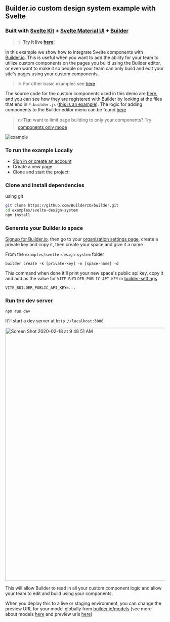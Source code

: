 ## Builder.io custom design system example with Svelte

### Built with [Svelte Kit](https://kit.svelte.dev/) + [Svelte Material UI](https://sveltematerialui.com) + [Builder](https://builder.io)

> ✨ **Try it live [here](https://svelte-design-system.vercel.app/)**!

In this example we show how to integrate Svelte components with [Builder.io](https://builder.io). This is useful when you want to add the ability for your team to utilize custom components on the pages you build using the Builder editor, or even want to make it so people on your team can only build and edit your site's pages using your custom components.

> ⚛️ For other basic examples see [here](https://github.com/BuilderIO/builder/tree/master/examples/svelte)

The source code for the custom components used in this demo are [here](src/components), and you can see how they are registered with Builder by looking at the files that end in `*.builder.js` ([this is an example](https://github.com/BuilderIO/builder/blob/master/examples/svelte-design-system/src/components/Button/Button.builder.js)). The logic for adding components to the Builder editor menu can be found [here](https://github.com/BuilderIO/builder/blob/master/examples/svelte-design-system/src/lib/Builder.svelte)

> 👉**Tip:** want to limit page building to only your components? Try [components only mode](https://builder.io/c/docs/guides/components-only-mode)

<img src="https://imgur.com/PJW3b4S.gif" alt="example" />

### To run the example Locally

- [Sign in or create an account](https://builder.io)
- Create a new page
- Clone and start the project:

### Clone and install dependencies

using git

```bash
git clone https://github.com/BuilderIO/builder.git
cd examples/svelte-design-system
npm install
```

### Generate your Builder.io space

<!-- TODO: link "private key" to a forum post or doc showing how to create that -->

[Signup for Builder.io](builder.io/signup), then go to your [organization settings page](https://builder.io/account/organization?root=true), create a private key and copy it, then create your space and give it a name

From the `examples/svelte-design-system` folder

```
builder create -k [private-key] -n [space-name] -d
```

This command when done it'll print your new space's public api key, copy it and add as the value for `VITE_BUILDER_PUBLIC_API_KEY` in [builder-settings](./src/builder-settings.s)

```
VITE_BUILDER_PUBLIC_API_KEY=...
```

### Run the dev server

```
npm run dev
```

It'll start a dev server at `http://localhost:3000`

<img width="796" alt="Screen Shot 2020-02-18 at 9 48 51 AM" src="https://user-images.githubusercontent.com/5093430/74763082-f5457100-5233-11ea-870b-a1b17c7f99fe.png">

This will allow Builder to read in all your custom component logic and allow your team to edit and build using your components.

When you deploy this to a live or staging environment, you can change the preview URL for your model globally from [builder.io/models](https://builder.io/models) (see more about models [here](https://builder.io/c/docs/guides/getting-started-with-models) and preview urls [here](https://builder.io/c/docs/guides/preview-url))
